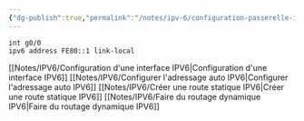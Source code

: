 ```yaml
---
{"dg-publish":true,"permalink":"/notes/ipv-6/configuration-passerelle-ipv-6/"}
---
```


```
int g0/0
ipv6 address FE80::1 link-local
```

[[Notes/IPV6/Configuration d'une interface IPV6\|Configuration d'une interface IPV6]]
[[Notes/IPV6/Configurer l'adressage auto IPV6\|Configurer l'adressage auto IPV6]]
[[Notes/IPV6/Créer une route statique IPV6\|Créer une route statique IPV6]]
[[Notes/IPV6/Faire du routage dynamique IPV6\|Faire du routage dynamique IPV6]]
